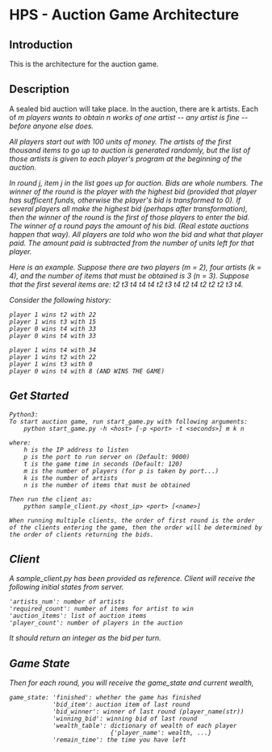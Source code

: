 # HPS - Auction Game Architecture
## Introduction
This is the architecture for the auction game.

## Description
A sealed bid auction will take place. In the auction, there are k artists. Each of <i>m<i> players wants to obtain n works of one artist -- any artist is fine -- before anyone else does.

All players start out with 100 units of money. The artists of the first thousand items to go up to auction is generated randomly, but the list of those artists is given to each player's program at the beginning of the auction.

In round j, item j in the list goes up for auction. Bids are whole numbers. The winner of the round is the player with the highest bid (provided that player has sufficent funds, otherwise the player's bid is transformed to 0). If several players all make the highest bid (perhaps after transformation), then the winner of the round is the first of those players to enter the bid. The winner of a round pays the amount of his bid. (Real estate auctions happen that way). All players are told who won the bid and what that player paid. The amount paid is subtracted from the number of units left for that player.

Here is an example. Suppose there are two players (m = 2), four artists (k = 4), and the number of items that must be obtained is 3 (n = 3). Suppose that the first several items are: t2 t3 t4 t4 t4 t2 t3 t4 t2 t4 t2 t2 t2 t3 t4.

Consider the following history:
```
player 1 wins t2 with 22
player 1 wins t3 with 15
player 0 wins t4 with 33
player 0 wins t4 with 33

player 1 wins t4 with 34
player 1 wins t2 with 22
player 1 wins t3 with 0
player 0 wins t4 with 8 (AND WINS THE GAME)
```

## Get Started
```
Python3:
To start auction game, run start_game.py with following arguments:
    python start_game.py -h <host> [-p <port> -t <seconds>] m k n

where:
    h is the IP address to listen
    p is the port to run server on (Default: 9000)
    t is the game time in seconds (Default: 120)
    m is the number of players (for p is taken by port...)
    k is the number of artists
    n is the number of items that must be obtained

Then run the client as:
    python sample_client.py <host_ip> <port> [<name>]

When running multiple clients, the order of first round is the order of the clients entering the game, then the order will be determined by the order of clients returning the bids.
```

## Client
A sample_client.py has been provided as reference. Client will receive the following initial states from server.

```
'artists_num': number of artists
'required_count': number of items for artist to win
'auction_items': list of auction items
'player_count': number of players in the auction
```

It should return an integer as the bid per turn.

## Game State
Then for each round, you will receive the game_state and current wealth,
```
game_state: 'finished': whether the game has finished
            'bid_item': auction item of last round
            'bid_winner': winner of last round (player_name(str))
            'winning_bid': winning bid of last round
            'wealth_table': dictionary of wealth of each player
                            {'player_name': wealth, ...}
            'remain_time': the time you have left
```                        
